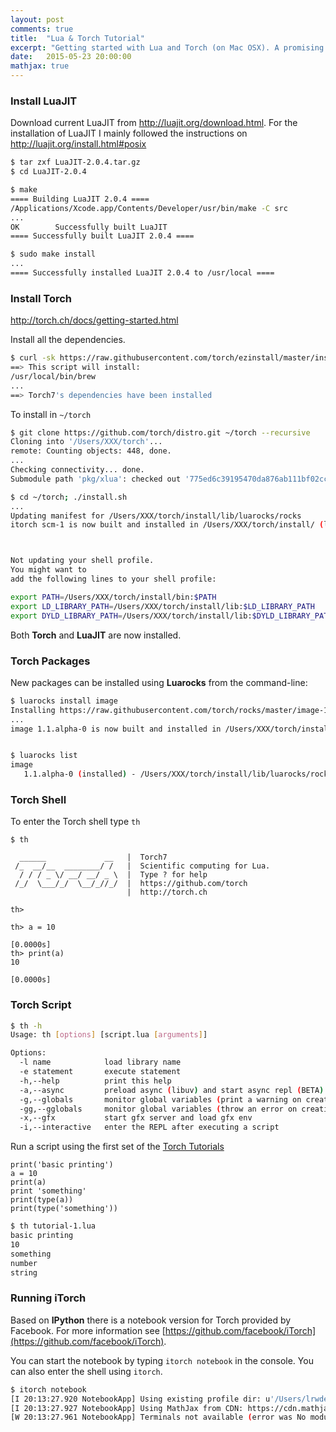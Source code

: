 ```yaml
---
layout: post
comments: true
title:  "Lua & Torch Tutorial"
excerpt: "Getting started with Lua and Torch (on Mac OSX). A promising new language in Machine Learning"
date:   2015-05-23 20:00:00
mathjax: true
---
```


### Install LuaJIT

Download current LuaJIT from http://luajit.org/download.html. For the installation of LuaJIT I mainly followed the instructions on http://luajit.org/install.html#posix

```bash
$ tar zxf LuaJIT-2.0.4.tar.gz
$ cd LuaJIT-2.0.4

$ make
==== Building LuaJIT 2.0.4 ====
/Applications/Xcode.app/Contents/Developer/usr/bin/make -C src
... 
OK        Successfully built LuaJIT
==== Successfully built LuaJIT 2.0.4 ====

$ sudo make install
...
==== Successfully installed LuaJIT 2.0.4 to /usr/local ====
```


### Install Torch

http://torch.ch/docs/getting-started.html

Install all the dependencies.

```bash
$ curl -sk https://raw.githubusercontent.com/torch/ezinstall/master/install-deps | bash
==> This script will install:
/usr/local/bin/brew
...
==> Torch7's dependencies have been installed
```

To install in `~/torch`

```bash
$ git clone https://github.com/torch/distro.git ~/torch --recursive
Cloning into '/Users/XXX/torch'...
remote: Counting objects: 448, done.
...
Checking connectivity... done.
Submodule path 'pkg/xlua': checked out '775ed6c39195470da876ab111bf02cc6b790e04e'

$ cd ~/torch; ./install.sh
...
Updating manifest for /Users/XXX/torch/install/lib/luarocks/rocks
itorch scm-1 is now built and installed in /Users/XXX/torch/install/ (license: BSD)



Not updating your shell profile.
You might want to
add the following lines to your shell profile:

export PATH=/Users/XXX/torch/install/bin:$PATH
export LD_LIBRARY_PATH=/Users/XXX/torch/install/lib:$LD_LIBRARY_PATH
export DYLD_LIBRARY_PATH=/Users/XXX/torch/install/lib:$DYLD_LIBRARY_PATH
```

Both **Torch** and **LuaJIT** are now installed.

### Torch Packages

New packages can be installed using **Luarocks** from the command-line:

```bash
$ luarocks install image
Installing https://raw.githubusercontent.com/torch/rocks/master/image-1.1.alpha-0.rockspec...
...
image 1.1.alpha-0 is now built and installed in /Users/XXX/torch/install/ (license: BSD)


$ luarocks list
image
   1.1.alpha-0 (installed) - /Users/XXX/torch/install/lib/luarocks/rocks
```

### Torch Shell

To enter the Torch shell type `th`

```
$ th

  ______             __   |  Torch7
 /_  __/__  ________/ /   |  Scientific computing for Lua.
  / / / _ \/ __/ __/ _ \  |  Type ? for help
 /_/  \___/_/  \__/_//_/  |  https://github.com/torch
                          |  http://torch.ch

th>
```

```
th> a = 10
                                                                      [0.0000s]
th> print(a)
10
                                                                      [0.0000s]
```

### Torch Script

```bash
$ th -h
Usage: th [options] [script.lua [arguments]]

Options:
  -l name            load library name
  -e statement       execute statement
  -h,--help          print this help
  -a,--async         preload async (libuv) and start async repl (BETA)
  -g,--globals       monitor global variables (print a warning on creation/access)
  -gg,--gglobals     monitor global variables (throw an error on creation/access)
  -x,--gfx           start gfx server and load gfx env
  -i,--interactive   enter the REPL after executing a script
```

Run a script using the first set of the [Torch Tutorials](https://github.com/torch/tutorials/blob/master/1_getstarted/getstarted.lua)

```
print('basic printing')
a = 10
print(a)
print 'something'
print(type(a))
print(type('something'))
```

```bash
$ th tutorial-1.lua
basic printing
10
something
number
string
```


### Running iTorch

Based on **IPython** there is a notebook version for Torch provided by Facebook. For more information see [https://github.com/facebook/iTorch](https://github.com/facebook/iTorch).

You can start the notebook by typing `itorch notebook` in the console. You can also enter the shell using `itorch`.

```bash
$ itorch notebook
[I 20:13:27.920 NotebookApp] Using existing profile dir: u'/Users/lrwderksen/.ipython/profile_default'
[I 20:13:27.927 NotebookApp] Using MathJax from CDN: https://cdn.mathjax.org/mathjax/latest/MathJax.js
[W 20:13:27.961 NotebookApp] Terminals not available (error was No module named terminado)
```


